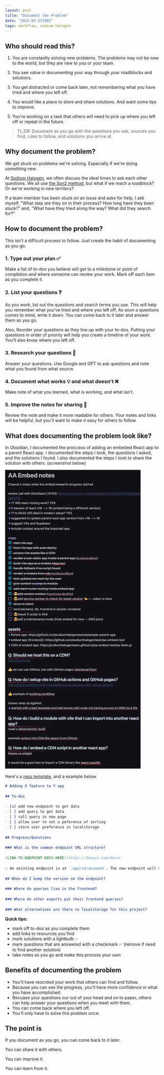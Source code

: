 ```yaml
---
layout: post
title: "Document the Problem"
date: "2023-03-21T08Z"
tags: workflow, sodium halogen
---
```


## Who should read this?

1. You are constantly solving new problems. The problems may not be new to the world, but they are new to you or your team.

2. You see value in documenting your way through your roadblocks and solutions.

3. You get distracted or come back later, not remembering what you have tried and where you left off.

4. You would like a place to store and share solutions. And want some tips to improve.

5. You're working on a task that others will need to pick up where you left off or repeat in the future.

> TL;DR: Document as you go with the questions you ask, sources you find, rules to follow, and solutions you arrive at.

## Why document the problem?

We get stuck on problems we're solving. Especially if we're doing something new.

At [Sodium Halogen](https://sodiumhalogen.com?ref=csio), we often discuss the ideal times to ask each other questions. We all use [the 5on2 method](/glossary#5on2), but what if we reach a roadblock? Or we're working in new territory?

If a team member has been stuck on an issue and asks for help, I ask myself, "What step are they on in their process? How long have they been stuck?" and, "What have they tried along the way? What did they search for?"

## How to document the problem?

This isn't a difficult process to follow. Just create the habit of documenting as you go.

### 1. Type out your plan ✅

Make a list of to-dos you believe will get to a milestone or point of completion and where someone can review your work. Mark off each item as you complete it.

### 2. List your questions ❓

As you work, list out the questions and search terms you use. This will help you remember what you've tried and where you left off. As soon a questions comes to mind, write it down. You can come back to it later and answer them as you go.

Also, Reorder your questions as they line up with your to-dos. Putting your questions in order of priority will help you create a timeline of your work. You'll also know where you left off.

### 3. Research your questions 🧐

Answer your questions. Use Google and GPT to ask questions and note what you found from what source.

### 4. Document what works 💡 and what doesn't ❌

Make note of what you learned, what is working, and what isn't.

### 5. Improve the notes for sharing 📝

Review the note and make it more readable for others. Your notes and links will be helpful, but you'll want to make it easy for others to follow.

## What does documenting the problem look like?

In Obsidian, I documented the proccess of adding an embeded React app to a parent React app. I documented the steps I took, the questions I asked, and the solutions I found. I also documented the steps I took to share the solution with others. (screenshot below)

![documenting the problem in Obsidian](./document-the-problem-obsidian-example.png)

Here's a [repo template](https://github.com/chancesmith/document-the-problem-template), and a example below.

```markdown
# Adding X feature to Y app

## To-dos

- [x] add new endpoint to get data
- [ ] add query to get data
- [ ] call query in new page
- [ ] allow user to set a peference of sorting
- [ ] store user preference in localstorage

## Progress/Questions

### What is the common endpoint URL structure?

[LINK-TO-ENDPOINT-DOCS-HERE](https://domain.com/docs)

💡 An existing endpoint is at `/api/v1/account`. The new endpoint will be at `/api/v1/new-feature`.

## When do I bump the version on the endpoint?

### Where do queries live in the frontend?

### Where do other experts put their frontend queries?

### What alternatives are there to localstorage for this project?
```

**Quick tips:**

- mark off to-dos as you complete them
- add links to resources you find
- mark solutions with a lightbulb 💡
- mark questions that are answered with a checkmark ✅ (remove if need to find another solution)
- take notes as you go and make this process your own

## Benefits of documenting the problem

- You'll have reocrded your work that others can find and follow.
- Because you can see the progress, you'll have more confidence in what you have accomplished.
- Becuase your questions our out of your head and on to paper, others can help answer your questions when you meet with them.
- You can come back where you left off.
- You'll only have to solve this problem once.

## The point is

If you document as you go, you can come back to it later.

You can share it with others.

You can improve it.

You can learn from it.
